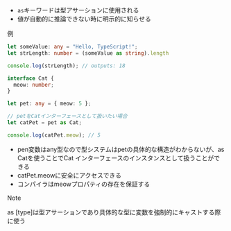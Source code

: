 - `as`キーワードは型アサーションに使用される
- 値が自動的に推論できない時に明示的に知らせる

例
```ts
let someValue: any = "Hello, TypeScript!";
let strLength: number = (someValue as string).length

console.log(strLength); // outputs: 18
```

```ts
interface Cat {
  meow: number;
}

let pet: any = { meow: 5 };

// petをCatインターフェースとして扱いたい場合
let catPet = pet as Cat;

console.log(catPet.meow); // 5
```
- pen変数はany型なので型システムはpetの具体的な構造がわからないが、as Catを使うことでCat インターフェースのインスタンスとして扱うことができる
- catPet.meowに安全にアクセスできる
- コンパイラはmeowプロパティの存在を保証する

> [!NOTE]
> as [type]は型アサーションであり具体的な型に変数を強制的にキャストする際に使う

